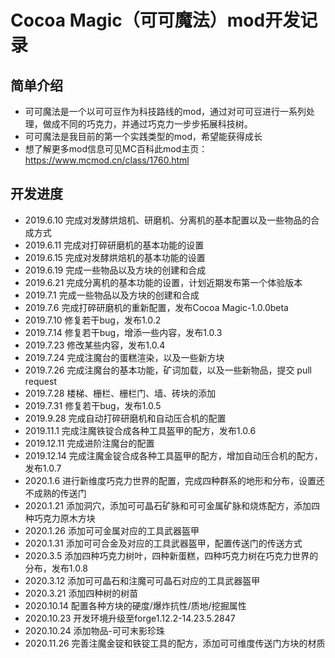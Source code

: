 # Cocoa Magic（可可魔法）mod开发记录

## 简单介绍
- 可可魔法是一个以可可豆作为科技路线的mod，通过对可可豆进行一系列处理，做成不同的巧克力，并通过巧克力一步步拓展科技树。
- 可可魔法是我目前的第一个实践类型的mod，希望能获得成长
- 想了解更多mod信息可见MC百科此mod主页：https://www.mcmod.cn/class/1760.html

## 开发进度
- 2019.6.10  完成对发酵烘焙机、研磨机、分离机的基本配置以及一些物品的合成方式
- 2019.6.11  完成对打碎研磨机的基本功能的设置
- 2019.6.15  完成对发酵烘焙机的基本功能的设置
- 2019.6.19  完成一些物品以及方块的创建和合成
- 2019.6.21  完成分离机的基本功能的设置，计划近期发布第一个体验版本
- 2019.7.1   完成一些物品以及方块的创建和合成
- 2019.7.6   完成打碎研磨机的重新配置，发布Cocoa Magic-1.0.0beta
- 2019.7.10  修复若干bug，发布1.0.2
- 2019.7.14  修复若干bug，增添一些内容，发布1.0.3
- 2019.7.23  修改某些内容，发布1.0.4
- 2019.7.24  完成注魔台的蛋糕渲染，以及一些新方块
- 2019.7.26  完成注魔台的基本功能，矿词加载，以及一些新物品，提交 pull request
- 2019.7.28  楼梯、栅栏、栅栏门、墙、砖块的添加
- 2019.7.31  修复若干bug，发布1.0.5
- 2019.9.28  完成自动打碎研磨机和自动压合机的配置
- 2019.11.1  完成注魔铁锭合成各种工具盔甲的配方，发布1.0.6
- 2019.12.11 完成进阶注魔台的配置
- 2019.12.14 完成注魔金锭合成各种工具盔甲的配方，增加自动压合机的配方，发布1.0.7
- 2020.1.6   进行新维度巧克力世界的配置，完成四种群系的地形和分布，设置还不成熟的传送门
- 2020.1.21  添加洞穴，添加可可晶石矿脉和可可金属矿脉和烧炼配方，添加四种巧克力原木方块
- 2020.1.26  添加可可金属对应的工具武器盔甲
- 2020.1.31  添加可可合金及对应的工具武器盔甲，配置传送门的传送方式
- 2020.3.5   添加四种巧克力树叶，四种新蛋糕，四种巧克力树在巧克力世界的分布，发布1.0.8
- 2020.3.12  添加可可晶石和注魔可可晶石对应的工具武器盔甲
- 2020.3.21  添加四种树的树苗
- 2020.10.14 配置各种方块的硬度/爆炸抗性/质地/挖掘属性
- 2020.10.23 开发环境升级至forge1.12.2-14.23.5.2847
- 2020.10.24 添加物品-可可末影珍珠
- 2020.11.26 完善注魔金锭和铁锭工具的配方，添加可可维度传送门方块的材质
